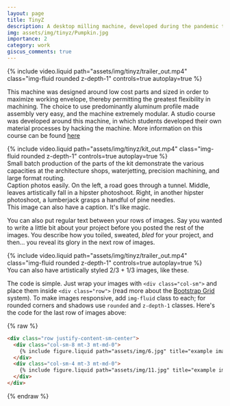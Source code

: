 ```yaml
---
layout: page
title: TinyZ
description: A desktop milling machine, developed during the pandemic to support remote making at MIT School of Architecture
img: assets/img/tinyz/Pumpkin.jpg
importance: 2
category: work
giscus_comments: true
---
```


<div class="row">
    <div class="col-sm mt-3 mt-md-0">
    {% include video.liquid path="assets/img/tinyz/trailer_out.mp4" class="img-fluid rounded z-depth-1" controls=true autoplay=true %}
    </div>
</div>

This machine was designed around low cost parts and sized in order to maximize working envelope, thereby permitting the greatest flexibility in machining. The choice to use predominantly aluminum profile made assembly very easy, and the machine extremely modular. 
A studio course was developed around this machine, in which students developed their own material processes by hacking the machine. More information on this course can be found <a href="https://www.w3schools.com">here</a>

<div class="row justify-content-sm-center">
    <div class="col-sm-8 mt-3 mt-md-0">
        {% include video.liquid path="assets/img/tinyz/kit_out.mp4" class="img-fluid rounded z-depth-1" controls=true autoplay=true %}
    </div>
    <div class="col-sm-4 mt-3 mt-md-0">
        Small batch production of the parts of the kit demonstrate the various capacities at the architecture shops, waterjetting, precision machining, and large format routing.
    </div>
</div>
<div class="caption">
    Caption photos easily. On the left, a road goes through a tunnel. Middle, leaves artistically fall in a hipster photoshoot. Right, in another hipster photoshoot, a lumberjack grasps a handful of pine needles.
</div>

<div class="caption">
    This image can also have a caption. It's like magic.
</div>

You can also put regular text between your rows of images.
Say you wanted to write a little bit about your project before you posted the rest of the images.
You describe how you toiled, sweated, _bled_ for your project, and then... you reveal its glory in the next row of images.

<div class="row justify-content-sm-center">
    <div class="col-sm-8 mt-3 mt-md-0">
    {% include video.liquid path="assets/img/tinyz/trailer_out.mp4" class="img-fluid rounded z-depth-1" controls=true autoplay=true %}    
</div>
</div>

<div class="caption">
    You can also have artistically styled 2/3 + 1/3 images, like these.
</div>

The code is simple.
Just wrap your images with `<div class="col-sm">` and place them inside `<div class="row">` (read more about the <a href="https://getbootstrap.com/docs/4.4/layout/grid/">Bootstrap Grid</a> system).
To make images responsive, add `img-fluid` class to each; for rounded corners and shadows use `rounded` and `z-depth-1` classes.
Here's the code for the last row of images above:

{% raw %}

```html
<div class="row justify-content-sm-center">
  <div class="col-sm-8 mt-3 mt-md-0">
    {% include figure.liquid path="assets/img/6.jpg" title="example image" class="img-fluid rounded z-depth-1" %}
  </div>
  <div class="col-sm-4 mt-3 mt-md-0">
    {% include figure.liquid path="assets/img/11.jpg" title="example image" class="img-fluid rounded z-depth-1" %}
  </div>
</div>
```

{% endraw %}
